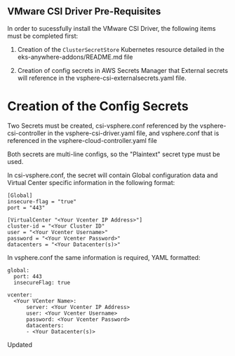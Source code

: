 ## VMware CSI Driver Pre-Requisites

In order to sucessfully install the VMware CSI Driver, the following items must be completed first: 
1. Creation of the `ClusterSecretStore` Kubernetes resource detailed in the eks-anywhere-addons/README.md file 

2. Creation of config secrets in AWS Secrets Manager that External secrets will reference in the 
vsphere-csi-externalsecrets.yaml file.

# Creation of the Config Secrets 

Two Secrets must be created, csi-vsphere.conf referenced by the 
vsphere-csi-controller in the vsphere-csi-driver.yaml file, and 
vsphere.conf that is referenced in the vsphere-cloud-controller.yaml file

Both secrets are multi-line configs, so the "Plaintext" secret type must be used. 

In csi-vsphere.conf, the secret will contain Global configuration data and Virtual Center specific information in the following format:

```
[Global]
insecure-flag = "true"
port = "443"

[VirtualCenter "<Your Vcenter IP Address>"]
cluster-id = "<Your Cluster ID"
user = "<Your Vcenter Username>"
password = "<Your Vcenter Password>"
datacenters = "<Your Datacenter(s)>"
```

In vsphere.conf the same information is required, YAML formatted:

```
global:
  port: 443
  insecureFlag: true

vcenter:
  <Your VCenter Name>:
      server: <Your Vcenter IP Address>
      user: <Your Vcenter Username>
      password: <Your Vcenter Password>
      datacenters:
      - <Your Datacenter(s)>
```
Updated